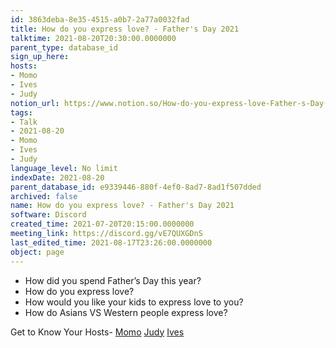 ```yaml
---
id: 3863deba-8e35-4515-a0b7-2a77a0032fad
title: How do you express love? - Father's Day 2021
talktime: 2021-08-20T20:30:00.0000000
parent_type: database_id
sign_up_here: 
hosts:
- Momo
- Ives
- Judy
notion_url: https://www.notion.so/How-do-you-express-love-Father-s-Day-2021-3863deba8e354515a0b72a77a0032fad
tags:
- Talk
- 2021-08-20
- Momo
- Ives
- Judy
language_level: No limit
indexDate: 2021-08-20
parent_database_id: e9339446-880f-4ef0-8ad7-8ad1f507dded
archived: false
name: How do you express love? - Father's Day 2021
software: Discord
created_time: 2021-07-20T20:15:00.0000000
meeting_link: https://discord.gg/vE7QUXGDnS
last_edited_time: 2021-08-17T23:26:00.0000000
object: page
---
```


   - How did you spend Father’s Day this year?
   - How do you express love?
   - How would you like your kids to express love to you?
   - How do Asians VS Western people express love? 

Get to Know Your Hosts-
[Momo](/23f0f26c7f1547c0b08477c0c6f1f461)
[Judy](/d7df8bdfae994fc1a37a32b73806247f)
[Ives](/80871d292cbd411da0b1ab74bb5bccfd)




